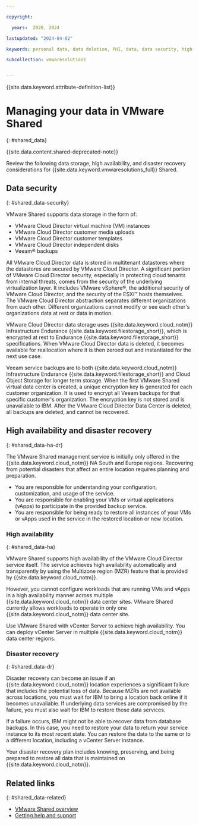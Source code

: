 ```yaml
---

copyright:

  years:  2020, 2024

lastupdated: "2024-04-02"

keywords: personal data, data deletion, PHI, data, data security, high availability, ha, disaster recovery, vmware solutions shared, compliance

subcollection: vmwaresolutions


---
```


{{site.data.keyword.attribute-definition-list}}

# Managing your data in VMware Shared
{: #shared_data}

{{site.data.content.shared-deprecated-note}}

Review the following data storage, high availability, and disaster recovery considerations for {{site.data.keyword.vmwaresolutions_full}} Shared.

## Data security
{: #shared_data-security}

VMware Shared supports data storage in the form of:

* VMware Cloud Director virtual machine (VM) instances
* VMware Cloud Director customer media uploads
* VMware Cloud Director customer templates
* VMware Cloud Director independent disks
* Veeam® backups

All VMware Cloud Director data is stored in multitenant datastores where the datastores are secured by VMware Cloud Director. A significant portion of VMware Cloud Director security, especially in protecting cloud tenants from internal threats, comes from the security of the underlying virtualization layer. It includes VMware vSphere®, the additional security of VMware Cloud Director, and the security of the ESXi™ hosts themselves. The VMware Cloud Director abstraction separates different organizations from each other. Different organizations cannot modify or see each other's organizations data at rest or data in motion.

VMware Cloud Director data storage uses {{site.data.keyword.cloud_notm}} Infrastructure Endurance {{site.data.keyword.filestorage_short}}, which is encrypted at rest to Endurance {{site.data.keyword.filestorage_short}} specifications. When VMware Cloud Director data is deleted, it becomes available for reallocation where it is then zeroed out and instantiated for the next use case.

Veeam service backups are to both {{site.data.keyword.cloud_notm}} Infrastructure Endurance {{site.data.keyword.filestorage_short}} and Cloud Object Storage for longer term storage. When the first VMware Shared virtual data center is created, a unique encryption key is generated for each customer organization. It is used to encrypt all Veeam backups for that specific customer's organization. The encryption key is not stored and is unavailable to IBM. After the VMware Cloud Director Data Center is deleted, all backups are deleted, and cannot be recovered.

## High availability and disaster recovery
{: #shared_data-ha-dr}

The VMware Shared management service is initially only offered in the {{site.data.keyword.cloud_notm}} NA South and Europe regions. Recovering from potential disasters that affect an entire location requires planning and preparation.

* You are responsible for understanding your configuration, customization, and usage of the service.
* You are responsible for enabling your VMs or virtual applications (vApps) to participate in the provided backup service.
* You are responsible for being ready to restore all instances of your VMs or vApps used in the service in the restored location or new location.

### High availability
{: #shared_data-ha}

VMware Shared supports high availability of the VMware Cloud Director service itself. The service achieves high availability automatically and transparently by using the Multizone region (MZR) feature that is provided by {{site.data.keyword.cloud_notm}}.

However, you cannot configure workloads that are running VMs and vApps in a high availability manner across multiple {{site.data.keyword.cloud_notm}} data center sites. VMware Shared currently allows workloads to operate in only one {{site.data.keyword.cloud_notm}} data center site.

Use VMware Shared with vCenter Server to achieve high availability. You can deploy vCenter Server in multiple {{site.data.keyword.cloud_notm}} data center regions.

### Disaster recovery
{: #shared_data-dr}

Disaster recovery can become an issue if an {{site.data.keyword.cloud_notm}} location experiences a significant failure that includes the potential loss of data. Because MZRs are not available across locations, you must wait for IBM to bring a location back online if it becomes unavailable. If underlying data services are compromised by the failure, you must also wait for IBM to restore those data services.

If a failure occurs, IBM might not be able to recover data from database backups. In this case, you need to restore your data to return your service instance to its most recent state. You can restore the data to the same or to a different location, including a vCenter Server instance.

Your disaster recovery plan includes knowing, preserving, and being prepared to restore all data that is maintained on {{site.data.keyword.cloud_notm}}.

## Related links
{: #shared_data-related}

* [VMware Shared overview](/docs/vmwaresolutions?topic=vmwaresolutions-shared_overview)
* [Getting help and support](/docs/vmwaresolutions?topic=vmwaresolutions-trbl_support)
